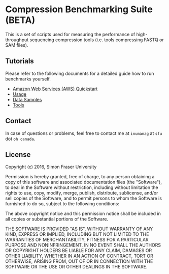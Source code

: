# Compression Benchmarking Suite (BETA)

This is a set of scripts used for measuring the performance of high-throughput sequencing compression tools (i.e. tools compressing FASTQ or SAM files).

## Tutorials

Please refer to the following documents for a detailed guide how to run benchmarks yourself.

- [Amazon Web Services (AWS) Quickstart](aws.md)
- [Usage](usage.md)
- [Data Samples](samples.md)
- [Tools](https://github.com/sfu-compbio/compression-benchmark-tools/)


## Contact

In case of questions or problems, feel free to contact me at `inumanag` at `sfu` dot `oh canada`.

## License

Copyright (c) 2016, Simon Fraser University

Permission is hereby granted, free of charge, to any person obtaining a copy of this software and associated documentation files (the "Software"), to deal in the Software without restriction, including without limitation the rights to use, copy, modify, merge, publish, distribute, sublicense, and/or sell copies of the Software, and to permit persons to whom the Software is furnished to do so, subject to the following conditions:

The above copyright notice and this permission notice shall be included in all copies or substantial portions of the Software.

THE SOFTWARE IS PROVIDED "AS IS", WITHOUT WARRANTY OF ANY KIND, EXPRESS OR IMPLIED, INCLUDING BUT NOT LIMITED TO THE WARRANTIES OF MERCHANTABILITY, FITNESS FOR A PARTICULAR PURPOSE AND NONINFRINGEMENT. IN NO EVENT SHALL THE AUTHORS OR COPYRIGHT HOLDERS BE LIABLE FOR ANY CLAIM, DAMAGES OR OTHER LIABILITY, WHETHER IN AN ACTION OF CONTRACT, TORT OR OTHERWISE, ARISING FROM, OUT OF OR IN CONNECTION WITH THE SOFTWARE OR THE USE OR OTHER DEALINGS IN THE SOFTWARE.
